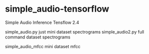# simple_audio-tensorflow
Simple Audio Inference Tensflow 2.4

simple_audio.py just mini dataset spectrograms
simple_audio2.py full command dataset spectrograms

simple_audio_mfcc mini dataset mfcc

